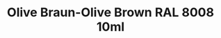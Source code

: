 ---
layout: product
title: "Olive Braun-Olive Brown RAL 8008 10ml"
price: "330" 
desc: "Nitro 10mL"
img_path: "/assets/img/RC218.webp"
brand: "AK "
available: true
special_offer: false
new: false
soon: false
cat: "020000"
subcat: "020200"
subsubcat: "020201"
sifra: "RC218"
popular: false
---